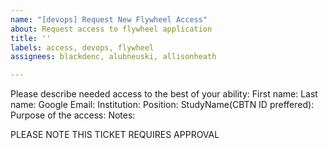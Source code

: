 ```yaml
---
name: "[devops] Request New Flywheel Access"
about: Request access to flywheel application
title: ''
labels: access, devops, flywheel
assignees: blackdenc, alubneuski, allisonheath

---
```


Please describe needed access to the best of your ability:
First name: 
Last name: 
Google Email:
Institution:
Position:
StudyName(CBTN ID preffered): 
Purpose of the access:
Notes:

PLEASE NOTE THIS TICKET REQUIRES APPROVAL
